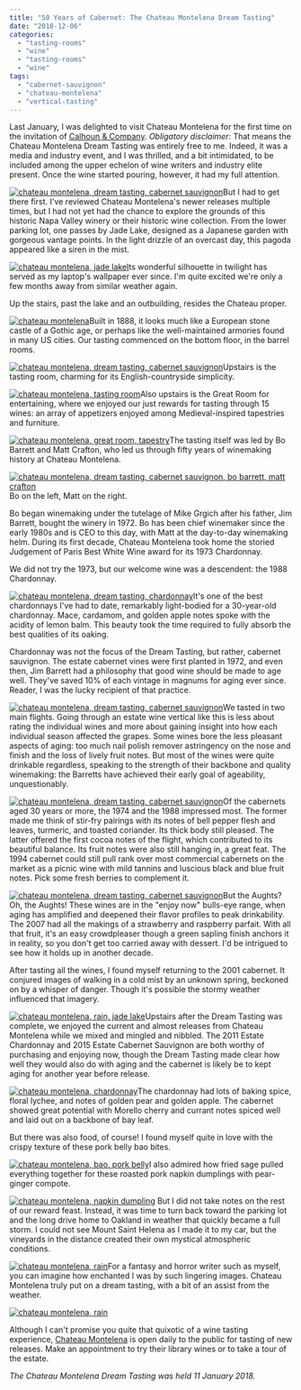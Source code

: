 ```yaml
---
title: "50 Years of Cabernet: The Chateau Montelena Dream Tasting"
date: "2018-12-06"
categories:
  - "tasting-rooms"
  - "wine"
  - "tasting-rooms"
  - "wine"
tags:
  - "cabernet-sauvignon"
  - "chateau-montelena"
  - "vertical-tasting"
---
```


Last January, I was delighted to visit Chateau Montelena for the first time on the invitation of [Calhoun & Company](http://www.calhounwine.com/). _Obligatory disclaimer:_ That means the Chateau Montelena Dream Tasting was entirely free to me. Indeed, it was a media and industry event, and I was thrilled, and a bit intimidated, to be included among the upper echelon of wine writers and industry elite present. Once the wine started pouring, however, it had my full attention.

[![chateau montelena, dream tasting, cabernet sauvignon](http://s3.amazonaws.com/thegourmez-wpmedia/2018/08/Chateau-Montelena-Tasting-18-500x375.jpg)](http://s3.amazonaws.com/thegourmez-wpmedia/2018/08/Chateau-Montelena-Tasting-18.jpg)But I had to get there first. I've reviewed Chateau Montelena's newer releases multiple times, but I had not yet had the chance to explore the grounds of this historic Napa Valley winery or their historic wine collection. From the lower parking lot, one passes by Jade Lake, designed as a Japanese garden with gorgeous vantage points. In the light drizzle of an overcast day, this pagoda appeared like a siren in the mist.

[![chateau montelena, jade lake](http://s3.amazonaws.com/thegourmez-wpmedia/2018/08/Chateau-Montelena-Tasting-01-500x333.jpg)I](http://s3.amazonaws.com/thegourmez-wpmedia/2018/08/Chateau-Montelena-Tasting-01.jpg)ts wonderful silhouette in twilight has served as my laptop's wallpaper ever since. I'm quite excited we're only a few months away from similar weather again.

Up the stairs, past the lake and an outbuilding, resides the Chateau proper.

[![chateau montelena](http://s3.amazonaws.com/thegourmez-wpmedia/2018/08/Chateau-Montelena-Tasting-05-500x375.jpg)](http://s3.amazonaws.com/thegourmez-wpmedia/2018/08/Chateau-Montelena-Tasting-05.jpg)Built in 1888, it looks much like a European stone castle of a Gothic age, or perhaps like the well-maintained armories found in many US cities. Our tasting commenced on the bottom floor, in the barrel rooms.

[![chateau montelena, dream tasting, cabernet sauvignon](http://s3.amazonaws.com/thegourmez-wpmedia/2018/08/Chateau-Montelena-Tasting-20-500x333.jpg)](http://s3.amazonaws.com/thegourmez-wpmedia/2018/08/Chateau-Montelena-Tasting-20.jpg)Upstairs is the tasting room, charming for its English-countryside simplicity.

[![chateau montelena, tasting room](http://s3.amazonaws.com/thegourmez-wpmedia/2018/08/Chateau-Montelena-Tasting-44-500x333.jpg)](http://s3.amazonaws.com/thegourmez-wpmedia/2018/08/Chateau-Montelena-Tasting-44.jpg)Also upstairs is the Great Room for entertaining, where we enjoyed our just rewards for tasting through 15 wines: an array of appetizers enjoyed among Medieval-inspired tapestries and furniture.

[![chateau montelena, great room, tapestry](http://s3.amazonaws.com/thegourmez-wpmedia/2018/08/Chateau-Montelena-Tasting-41-500x333.jpg)](http://s3.amazonaws.com/thegourmez-wpmedia/2018/08/Chateau-Montelena-Tasting-41.jpg)The tasting itself was led by Bo Barrett and Matt Crafton, who led us through fifty years of winemaking history at Chateau Montelena.




<div class="caption">

[![chateau montelena, dream tasting, cabernet sauvignon, bo barrett, matt crafton](http://s3.amazonaws.com/thegourmez-wpmedia/2018/08/Chateau-Montelena-Tasting-16-500x333.jpg)](http://s3.amazonaws.com/thegourmez-wpmedia/2018/08/Chateau-Montelena-Tasting-16.jpg) Bo on the left, Matt on the right.</div>


Bo began winemaking under the tutelage of Mike Grgich after his father, Jim Barrett, bought the winery in 1972. Bo has been chief winemaker since the early 1980s and is CEO to this day, with Matt at the day-to-day winemaking helm. During its first decade, Chateau Montelena took home the storied Judgement of Paris Best White Wine award for its 1973 Chardonnay.

We did not try the 1973, but our welcome wine was a descendent: the 1988 Chardonnay.

[![chateau montelena, dream tasting, chardonnay](http://s3.amazonaws.com/thegourmez-wpmedia/2018/08/Chateau-Montelena-Tasting-10-400x500.jpg)](http://s3.amazonaws.com/thegourmez-wpmedia/2018/08/Chateau-Montelena-Tasting-10.jpg)It's one of the best chardonnays I've had to date, remarkably light-bodied for a 30-year-old chardonnay. Mace, cardamom, and golden apple notes spoke with the acidity of lemon balm. This beauty took the time required to fully absorb the best qualities of its oaking.

Chardonnay was not the focus of the Dream Tasting, but rather, cabernet sauvignon. The estate cabernet vines were first planted in 1972, and even then, Jim Barrett had a philosophy that good wine should be made to age well. They've saved 10% of each vintage in magnums for aging ever since. Reader, I was the lucky recipient of that practice.

[![chateau montelena, dream tasting, cabernet sauvignon](http://s3.amazonaws.com/thegourmez-wpmedia/2018/08/Chateau-Montelena-Tasting-12-500x333.jpg)](http://s3.amazonaws.com/thegourmez-wpmedia/2018/08/Chateau-Montelena-Tasting-12.jpg)We tasted in two main flights. Going through an estate wine vertical like this is less about rating the individual wines and more about gaining insight into how each individual season affected the grapes. Some wines bore the less pleasant aspects of aging: too much nail polish remover astringency on the nose and finish and the loss of lively fruit notes. But most of the wines were quite drinkable regardless, speaking to the strength of their backbone and quality winemaking: the Barretts have achieved their early goal of ageability, unquestionably.

[![chateau montelena, dream tasting, cabernet sauvignon](http://s3.amazonaws.com/thegourmez-wpmedia/2018/08/Chateau-Montelena-Tasting-13-333x500.jpg)](http://s3.amazonaws.com/thegourmez-wpmedia/2018/08/Chateau-Montelena-Tasting-13.jpg)Of the cabernets aged 30 years or more, the 1974 and the 1988 impressed most. The former made me think of stir-fry pairings with its notes of bell pepper flesh and leaves, turmeric, and toasted coriander. Its thick body still pleased. The latter offered the first cocoa notes of the flight, which contributed to its beautiful balance. Its fruit notes were also still hanging in, a great feat. The 1994 cabernet could still pull rank over most commercial cabernets on the market as a picnic wine with mild tannins and luscious black and blue fruit notes. Pick some fresh berries to complement it.

[![chateau montelena, dream tasting, cabernet sauvignon](http://s3.amazonaws.com/thegourmez-wpmedia/2018/08/Chateau-Montelena-Tasting-14-500x500.jpg)](http://s3.amazonaws.com/thegourmez-wpmedia/2018/08/Chateau-Montelena-Tasting-14.jpg)But the Aughts? Oh, the Aughts! These wines are in the "enjoy now" bulls-eye range, when aging has amplified and deepened their flavor profiles to peak drinkability. The 2007 had all the makings of a strawberry and raspberry parfait. With all that fruit, it's an easy crowdpleaser though a green sapling finish anchors it in reality, so you don't get too carried away with dessert. I'd be intrigued to see how it holds up in another decade.

After tasting all the wines, I found myself returning to the 2001 cabernet. It conjured images of walking in a cold mist by an unknown spring, beckoned on by a whisper of danger. Though it's possible the stormy weather influenced that imagery.

[![chateau montelena, rain, jade lake](http://s3.amazonaws.com/thegourmez-wpmedia/2018/08/Chateau-Montelena-Tasting-50-500x235.jpg)](http://s3.amazonaws.com/thegourmez-wpmedia/2018/08/Chateau-Montelena-Tasting-50.jpg)Upstairs after the Dream Tasting was complete, we enjoyed the current and almost releases from Chateau Montelena while we mixed and mingled and nibbled. The 2011 Estate Chardonnay and 2015 Estate Cabernet Sauvignon are both worthy of purchasing and enjoying now, though the Dream Tasting made clear how well they would also do with aging and the cabernet is likely be to kept aging for another year before release.

[![chateau montelena, chardonnay](http://s3.amazonaws.com/thegourmez-wpmedia/2018/08/Chateau-Montelena-Tasting-27-333x500.jpg)](http://s3.amazonaws.com/thegourmez-wpmedia/2018/08/Chateau-Montelena-Tasting-27.jpg)The chardonnay had lots of baking spice, floral lychee, and notes of golden pear and golden apple. The cabernet showed great potential with Morello cherry and currant notes spiced well and laid out on a backbone of bay leaf.

But there was also food, of course! I found myself quite in love with the crispy texture of these pork belly bao bites.

[![chateau montelena, bao, pork belly](http://s3.amazonaws.com/thegourmez-wpmedia/2018/08/Chateau-Montelena-Tasting-36-500x309.jpg)](http://s3.amazonaws.com/thegourmez-wpmedia/2018/08/Chateau-Montelena-Tasting-36.jpg)I also admired how fried sage pulled everything together for these roasted pork napkin dumplings with pear-ginger compote.

[![chateau montelena, napkin dumpling](http://s3.amazonaws.com/thegourmez-wpmedia/2018/08/Chateau-Montelena-Tasting-34-500x333.jpg)](http://s3.amazonaws.com/thegourmez-wpmedia/2018/08/Chateau-Montelena-Tasting-34.jpg) But I did not take notes on the rest of our reward feast. Instead, it was time to turn back toward the parking lot and the long drive home to Oakland in weather that quickly became a full storm. I could not see Mount Saint Helena as I made it to my car, but the vineyards in the distance created their own mystical atmospheric conditions.

[![chateau montelena, rain](http://s3.amazonaws.com/thegourmez-wpmedia/2018/08/Chateau-Montelena-Tasting-56-500x333.jpg)](http://s3.amazonaws.com/thegourmez-wpmedia/2018/08/Chateau-Montelena-Tasting-56.jpg)For a fantasy and horror writer such as myself, you can imagine how enchanted I was by such lingering images. Chateau Montelena truly put on a dream tasting, with a bit of an assist from the weather.

[![chateau montelena, rain](http://s3.amazonaws.com/thegourmez-wpmedia/2018/08/Chateau-Montelena-Tasting-46-500x333.jpg)](http://s3.amazonaws.com/thegourmez-wpmedia/2018/08/Chateau-Montelena-Tasting-46.jpg)

Although I can't promise you quite that quixotic of a wine tasting experience, [Chateau Montelena](https://montelena.com/visit) is open daily to the public for tasting of new releases. Make an appointment to try their library wines or to take a tour of the estate.

_The Chateau Montelena Dream Tasting was held 11 January 2018._
